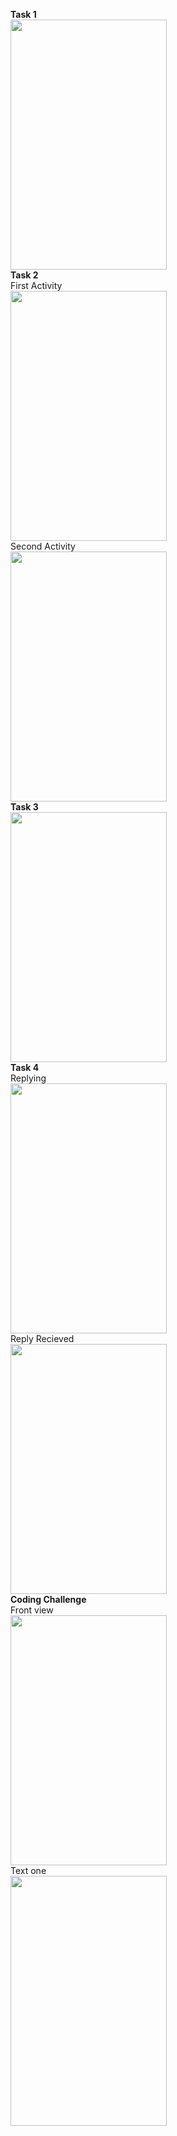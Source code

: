 <b>Task 1</b>
<br />
<img src="task1/task1.png" width="250" height="400">
<br />
<b>Task 2</b>
<br />
First Activity
<br />
<img src="task2/firstactivity.png" width="250" height="400">
<br />
Second Activity
<br />
<img src="task2/secondactivity.png" width="250" height="400">
<br />
<b>Task 3</b>
<br />
<img src="task3/task3.png" width="250" height="400">
<br />
<b>Task 4</b>
<br />
Replying
<br />
<img src="task4/replying.png" width="250" height="400">
<br />
Reply Recieved
<br />
<img src="task4/replyrecieved.png" width="250" height="400">
<br />
<b>Coding Challenge</b>
<br />
Front view
<br />
<img src="codingchallenge/firstactivity.png" width="250" height="400">
<br />
Text one
<br />
<img src="codingchallenge/textone.png" width="250" height="400">
<br />
<br />